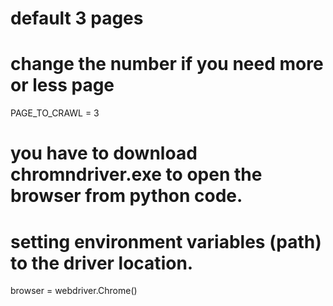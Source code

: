 # default 3 pages
# change the number if you need more or less page

PAGE_TO_CRAWL = 3

# you have to download chromndriver.exe to open the browser from python code.
# setting environment variables (path) to the driver location.

browser = webdriver.Chrome()
